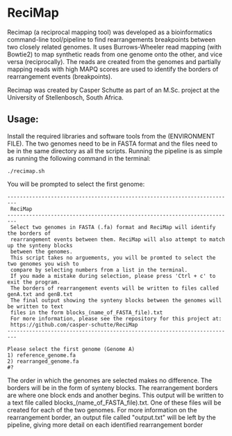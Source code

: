 # ReciMap

Recimap (a reciprocal mapping tool) was developed as a bioinformatics command-line tool/pipeline to find rearrangements
breakpoints between two closely related genomes. It uses Burrows-Wheeler read mapping (with Bowtie2) to map synthetic 
reads from one genome onto the other, and vice versa (reciprocally). The reads are created from the genomes and 
partially mapping reads with high MAPQ scores are used to identify the borders of rearrangement events
(breakpoints). 

Recimap was created by Casper Schutte as part of an M.Sc. project at the University of Stellenbosch, South Africa. 

## Usage:
Install the required libraries and software tools from the (ENVIRONMENT FILE). 
The two genomes need to be in FASTA format and the files need to be in the same directory as all the scripts. 
Running the pipeline is as simple as running the following command in the terminal:

```
./recimap.sh
```

You will be prompted to select the first genome:
```
------------------------------------------------------------------------- 
 ReciMap 
-------------------------------------------------------------------------
 Select two genomes in FASTA (.fa) format and ReciMap will identify the borders of 
 rearrangement events between them. ReciMap will also attempt to match up the synteny blocks 
 between the genomes. 
 This script takes no arguements, you will be promted to select the two genomes you wish to 
 compare by selecting numbers from a list in the terminal. 
 If you made a mistake during selection, please press 'Ctrl + c' to exit the program.
 The borders of rearrangement events will be written to files called genA.txt and genB.txt
 The final output showing the synteny blocks between the genomes will be written to text 
 files in the form blocks_(name_of_FASTA_file).txt 
 For more information, please see the repository for this project at: 
 https://github.com/casper-schutte/ReciMap 
-------------------------------------------------------------------------

Please select the first genome (Genome A)
1) reference_genome.fa
2) rearranged_genome.fa
#? 
```
The order in which the genomes are selected makes no difference. The borders will be in the form of 
synteny blocks. The rearrangement borders are where one block ends and another begins. 
This output will be written to a text file called blocks_(name_of_FASTA_file).txt. One of 
these files will be created for each of the two genomes. For more information on the rearrangement border, an 
output file called "output.txt" will be left by the pipeline, giving more detail on each identified rearrangement border